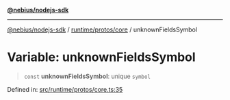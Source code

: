 [**@nebius/nodejs-sdk**](../../../../README.md)

***

[@nebius/nodejs-sdk](../../../../README.md) / [runtime/protos/core](../README.md) / unknownFieldsSymbol

# Variable: unknownFieldsSymbol

> `const` **unknownFieldsSymbol**: unique `symbol`

Defined in: [src/runtime/protos/core.ts:35](https://github.com/nebius/nodejs-sdk/blob/a37d220b2851e3bf0d396cb03828d544f584df45/src/runtime/protos/core.ts#L35)
